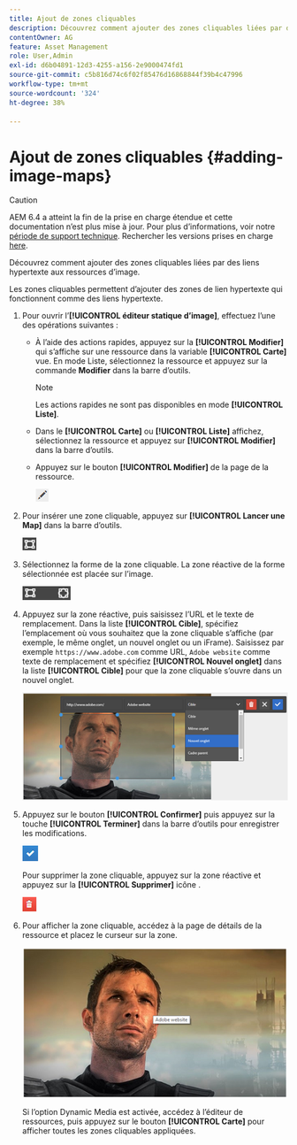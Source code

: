 ```yaml
---
title: Ajout de zones cliquables
description: Découvrez comment ajouter des zones cliquables liées par des liens hypertexte aux ressources d’image.
contentOwner: AG
feature: Asset Management
role: User,Admin
exl-id: d6b04891-12d3-4255-a156-2e9000474fd1
source-git-commit: c5b816d74c6f02f85476d16868844f39b4c47996
workflow-type: tm+mt
source-wordcount: '324'
ht-degree: 38%

---
```


# Ajout de zones cliquables {#adding-image-maps}

>[!CAUTION]
>
>AEM 6.4 a atteint la fin de la prise en charge étendue et cette documentation n’est plus mise à jour. Pour plus d’informations, voir notre [période de support technique](https://helpx.adobe.com/fr/support/programs/eol-matrix.html). Rechercher les versions prises en charge [here](https://experienceleague.adobe.com/docs/?lang=fr).

Découvrez comment ajouter des zones cliquables liées par des liens hypertexte aux ressources d’image.

Les zones cliquables permettent d’ajouter des zones de lien hypertexte qui fonctionnent comme des liens hypertexte.

1. Pour ouvrir l’**[!UICONTROL éditeur statique d’image]**, effectuez l’une des opérations suivantes :

   * À l’aide des actions rapides, appuyez sur la **[!UICONTROL Modifier]** qui s’affiche sur une ressource dans la variable **[!UICONTROL Carte]** vue. En mode Liste, sélectionnez la ressource et appuyez sur la commande **Modifier** dans la barre d’outils.

      >[!NOTE]
      >
      >Les actions rapides ne sont pas disponibles en mode **[!UICONTROL Liste]**.

   * Dans le **[!UICONTROL Carte]** ou **[!UICONTROL Liste]** affichez, sélectionnez la ressource et appuyez sur **[!UICONTROL Modifier]** dans la barre d’outils.
   * Appuyez sur le bouton **[!UICONTROL Modifier]** de la page de la ressource.

      ![chlimage_1-420](assets/chlimage_1-420.png)

1. Pour insérer une zone cliquable, appuyez sur **[!UICONTROL Lancer une Map]** dans la barre d’outils.

   ![chlimage_1-421](assets/chlimage_1-421.png)

1. Sélectionnez la forme de la zone cliquable. La zone réactive de la forme sélectionnée est placée sur l’image.

   ![chlimage_1-422](assets/chlimage_1-422.png)

1. Appuyez sur la zone réactive, puis saisissez l’URL et le texte de remplacement. Dans la liste **[!UICONTROL Cible]**, spécifiez l’emplacement où vous souhaitez que la zone cliquable s’affiche (par exemple, le même onglet, un nouvel onglet ou un iFrame). Saisissez par exemple `https://www.adobe.com` comme URL, `Adobe website` comme texte de remplacement et spécifiez **[!UICONTROL Nouvel onglet]** dans la liste **[!UICONTROL Cible]** pour que la zone cliquable s’ouvre dans un nouvel onglet.

   ![chlimage_1-423](assets/chlimage_1-423.png)

1. Appuyez sur le bouton **[!UICONTROL Confirmer]** puis appuyez sur la touche **[!UICONTROL Terminer]** dans la barre d’outils pour enregistrer les modifications.

   ![chlimage_1-424](assets/chlimage_1-424.png)

   Pour supprimer la zone cliquable, appuyez sur la zone réactive et appuyez sur la **[!UICONTROL Supprimer]** icône .

   ![chlimage_1-425](assets/chlimage_1-425.png)

1. Pour afficher la zone cliquable, accédez à la page de détails de la ressource et placez le curseur sur la zone.

   ![chlimage_1-426](assets/chlimage_1-426.png)

   Si l’option Dynamic Media est activée, accédez à l’éditeur de ressources, puis appuyez sur le bouton **[!UICONTROL Carte]** pour afficher toutes les zones cliquables appliquées.
